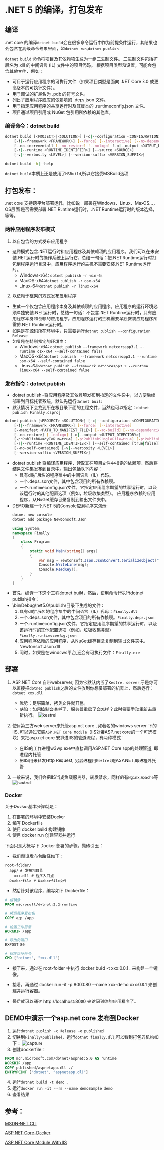 # .NET 5 的编译，打包发布


## 编译
.net core 的编译`dotnet build`会在很多命令运行中作为前提条件运行，其结果也会包含在高级命令结果里面，如`dotnet run`,`dotnet publish`

`dotnet build` 命令将项目及其依赖项生成为一组二进制文件。 二进制文件包括扩展名为 .dll 的中间语言 (IL) 文件中的项目代码。 根据项目类型和设置，可能会包含其他文件，例如：
- 可用于运行应用程序的可执行文件（如果项目类型是面向 .NET Core 3.0 或更高版本的可执行文件）。
- 用于调试的扩展名为 .pdb 的符号文件。
- 列出了应用程序或库的依赖项的 .deps.json 文件。
- 用于指定应用程序的共享运行时及其版本的 .runtimeconfig.json 文件。
- 项目通过项目引用或 NuGet 包引用所依赖的其他库。


### 编译命令：dotnet build
```bash
dotnet build [<PROJECT>|<SOLUTION>] [-c|--configuration <CONFIGURATION>]
    [-f|--framework <FRAMEWORK>] [--force] [--interactive] [--no-dependencies]
    [--no-incremental] [--no-restore] [--nologo] [-o|--output <OUTPUT_DIRECTORY>]
    [-r|--runtime <RUNTIME_IDENTIFIER>] [--source <SOURCE>]
    [-v|--verbosity <LEVEL>] [--version-suffix <VERSION_SUFFIX>]

dotnet build -h|--help
```

`dotnet build`本质上还是使用了`MSBuild`,所以它接受MSBuild选项



## 打包发布：
.net core 支持跨平台部署运行。比如说：部署在Windows、Linux、MaxOS...，OS层面,是否需要部署.NET Runtime运行时，.NET Runtime运行时的版本选择，等等。
### 两种应用程序发布模式
1. 以自包含的方式发布应用程序
  - 这种模式包含.NET运行时和应用程序及其依赖项的应用程序。我们可以在未安装.NET运行时的操作系统上运行它，总结一句话：把.NET Runtime运行时打包到程序运行目录中，应用程序运行的主机不需要安装.NET Runtime运行时。
    - Windows-x64: `dotnet publish -r win-64`
    - MacOS-x64:`dotnet publish -r osx-x64`
    - Linux-64:`dotnet publish -r linux-x64`
2. 以依赖于框架的方式发布应用程序
  - 生成一个仅包含应用程序本身及其依赖项的应用程序。应用程序的运行环境必须单独安装.NET运行时，总结一句话：不包含.NET Runtime运行时，只有应用程序本身和依赖的应用程序。应用程序运行的主机需要单独安装应用程序所需的.NET Runtime运行时。
  - 如果是在源码所在环境中，只需要运行`dotnet publish --configuration Release`
  - 如果是在特别指定的环境中：
    - Windows-x64: `dotnet publish --framework netcoreapp3.1 --runtime osx-x64 --self-contained false`
    - MacOS-x64:`dotnet publish  --framework netcoreapp3.1 --runtime osx-x64 --self-contained false`
    - Linux-64:`dotnet publish --framework netcoreapp3.1 --runtime linux-x64 --self-contained false`

### 发布指令：dotnet publish
- dotnet publish -将应用程序及其依赖项发布到指定的文件夹中，以方便后续部署到目标托管系统，默认先运行`dotnet build`
- 默认情况下会找到所在根目录下面的工程文件，当然也可以指定：`dotnet publish Finally.csproj`

```bash
dotnet publish [<PROJECT>|<SOLUTION>] [-c|--configuration <CONFIGURATION>]
    [-f|--framework <FRAMEWORK>] [--force] [--interactive]
    [--manifest <PATH_TO_MANIFEST_FILE>] [--no-build] [--no-dependencies]
    [--no-restore] [--nologo] [-o|--output <OUTPUT_DIRECTORY>]
    [-p:PublishReadyToRun=true] [-p:PublishSingleFile=true] [-p:PublishTrimmed=true]
    [-r|--runtime <RUNTIME_IDENTIFIER>] [--self-contained [true|false]]
    [--no-self-contained] [-v|--verbosity <LEVEL>]
    [--version-suffix <VERSION_SUFFIX>]
```
- dotnet publish 将编译应用程序，读取其在项目文件中指定的依赖项，然后将结果文件集发布到目录中。输出包括以下内容：
  - 具有dll扩展名的程序集中的中间语言（IL）代码。
  - 一个.deps.json文件，其中包含项目的所有依赖项。
  - 一个.runtimeconfig.json文件，它指定应用程序期望的共享运行时，以及该运行时的其他配置选项（例如，垃圾收集类型）。
应用程序依赖的应用程序，从NuGet缓存目录复制到输出文件夹中。
- DEMO新建一个.NET 5的Console应用程序来演示:
  ```bash
  dotnet new console
  dotnet add package Newtonsoft.Json
  ```
  ```C#
  using System;
  namespace Finally
  {
      class Program
      {
          static void Main(string[] args)
          {
              var msg = Newtonsoft.Json.JsonConvert.SerializeObject("Hello .NET 5!");
              Console.WriteLine(msg);
              Console.ReadKey();
          }
      }
  }
  ```
- 首先，编译一下这个工程dotnet build，然后，使用命令行执行dotnet publish指令：
- \bin\Debug\net5.0\publish\目录下生成的文件：
  1. 具有dll扩展名的程序集中的中间语言（IL）代码：`Finally.dll`
  2. 一个.deps.json文件，其中包含项目的所有依赖项。`Finally.deps.json`
  3. 一个.runtimeconfig.json文件，它指定应用程序期望的共享运行时，以及该运行时的其他配置选项（例如，垃圾收集类型）`Finally.runtimeconfig.json`
  4. 应用程序依赖的应用程序，从NuGet缓存目录复制到输出文件夹中。Newtonsoft.Json.dll
  5. 同时，如果是在windows平台,还会有可执行文件：`Finally.exe`



## 部署

1. ASP.NET Core 自带webserver, 因为它默认内嵌了`Kestrel server`,于是你可以直接把`dotnet publish`之后的文件放到你想要部署的机器上，然后运行：`dotnet xxx.dll`
    - 优势：足够简单，拷贝文件就开整。
    - 缺陷：如果控制台关掉了，服务器重启了会怎样？此时需要手动重新去重新执行。
![kestrel](kestrel-to-internet2.png)

2. 使用第三方web server来托管asp.net core , 如著名的windows server 下的IIS, 可以通过安装`ASP.NET Core Module`（IIS对接ASP.net core的一个可选模块）来把asp.net core 安排进IIS的管道流程，有两种模式：
    - 在IIS的工作进程w3wp.exe中直接调用ASP.NET Core app的处理管道, 即进程内托管
    - 把IIS用来转发Http Request, 另启进程用`Kestrel`跑ASP.NET,即进程外托管
3. 一般来说，我们会把IIS当成负载服务器，转发请求，同样的有`Nginx`,`Apache`等
![kestrel](kestrel-to-internet.png)




### Docker

关于Docker基本步骤就是：
1. 在部署的环境中安装Docker
1. 编写 Dockerfile
2. 使用 docker build 构建镜像
3. 使用 docker run 创建容器并运行

下面只是大概写下 Docker 部署的步骤，抛砖引玉：
- 我们假设发布包路径如下：
```folder
root-folder/
  app/ # 发布包目录
    xxx.dll # 程序入口点 
  Dockerfile # Dockerfile文件
```
- 然后针对该程序，编写如下 Dockerfile：
```dockerfile
# 根镜像
FROM microsoft/dotnet:2.2-runtime

# 拷贝程序发布包
COPY app /app

# 设置工作目录
WORKDIR /app

# 导出的端口
EXPOST 80

# 程序运行命令
CMD ["dotnet", "xxx.dll"]
```
- 接下来，通过在 root-folder 中执行 docker build -t xxx:0.0.1 . 来构建一个镜像。

- 接着，再通过 docker run -it -p 8000:80 --name xxx-demo xxx:0.0.1 来创建并运行容器。

- 最后就可以通过 http://localhost:8000 来访问到你的应用程序了。

## DEMO中演示一个asp.net core 发布到Docker
1. 运行`dotnet publish -c Release -o published`
1. 切换到`Finally/published`，运行`dotnet finally.dll`,可以看到打包的机构如下：
  ![capture](capture.png)
1. 创建dockerfile：
  ```dockerfile
  FROM mcr.microsoft.com/dotnet/aspnet:5.0 AS runtime
  WORKDIR /app
  COPY published/aspnetapp.dll ./
  ENTRYPOINT ["dotnet", "aspnetapp.dll"]

  ```
4. 运行`dotnet build -t demo .`
5. 运行`docker run -it --rm --name demoSample demo`
6. 查看结果


## 参考：
[MSDN-NET CLI](https://docs.microsoft.com/zh-cn/dotnet/core/tools/)

[ASP.NET Core-Docker](https://docs.microsoft.com/zh-cn/aspnet/core/host-and-deploy/docker/building-net-docker-images?view=aspnetcore-5.0)

[ASP.NET Core Module With IIS](https://docs.microsoft.com/zh-cn/aspnet/core/host-and-deploy/aspnet-core-module?view=aspnetcore-5.0)

